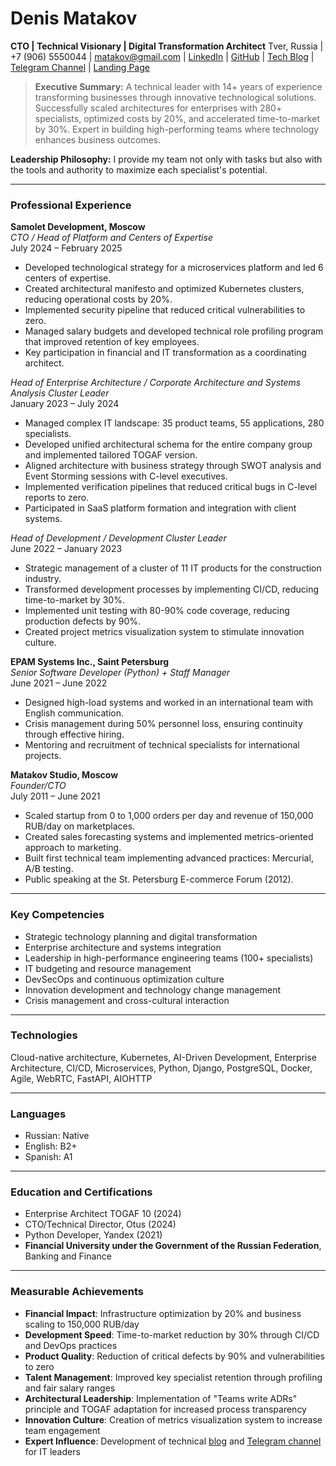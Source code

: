 # Denis Matakov  
**CTO | Technical Visionary | Digital Transformation Architect**
Tver, Russia | +7 (906) 5550044 | [matakov@gmail.com](mailto:matakov@gmail.com) | [LinkedIn](https://www.linkedin.com/in/matakov) | [GitHub](https://github.com/matacoder) | [Tech Blog](https://matakov.com) | [Telegram Channel](https://t.me/cto_leader) | [Landing Page](https://mtkv.ru)  

> **Executive Summary:** A technical leader with 14+ years of experience transforming businesses through innovative technological solutions. Successfully scaled architectures for enterprises with 280+ specialists, optimized costs by 20%, and accelerated time-to-market by 30%. Expert in building high-performing teams where technology enhances business outcomes.

**Leadership Philosophy:** I provide my team not only with tasks but also with the tools and authority to maximize each specialist's potential.

---

### Professional Experience  

**Samolet Development, Moscow**  
*CTO / Head of Platform and Centers of Expertise*  
July 2024 – February 2025  
- Developed technological strategy for a microservices platform and led 6 centers of expertise.
- Created architectural manifesto and optimized Kubernetes clusters, reducing operational costs by 20%.
- Implemented security pipeline that reduced critical vulnerabilities to zero.
- Managed salary budgets and developed technical role profiling program that improved retention of key employees.
- Key participation in financial and IT transformation as a coordinating architect.

*Head of Enterprise Architecture / Corporate Architecture and Systems Analysis Cluster Leader*  
January 2023 – July 2024  
- Managed complex IT landscape: 35 product teams, 55 applications, 280 specialists.
- Developed unified architectural schema for the entire company group and implemented tailored TOGAF version.
- Aligned architecture with business strategy through SWOT analysis and Event Storming sessions with C-level executives.
- Implemented verification pipelines that reduced critical bugs in C-level reports to zero.
- Participated in SaaS platform formation and integration with client systems.

*Head of Development / Development Cluster Leader*  
June 2022 – January 2023  
- Strategic management of a cluster of 11 IT products for the construction industry.
- Transformed development processes by implementing CI/CD, reducing time-to-market by 30%.
- Implemented unit testing with 80-90% code coverage, reducing production defects by 90%.
- Created project metrics visualization system to stimulate innovation culture.

**EPAM Systems Inc., Saint Petersburg**  
*Senior Software Developer (Python) + Staff Manager*  
June 2021 – June 2022  
- Designed high-load systems and worked in an international team with English communication.
- Crisis management during 50% personnel loss, ensuring continuity through effective hiring.
- Mentoring and recruitment of technical specialists for international projects.

**Matakov Studio, Moscow**  
*Founder/CTO*  
July 2011 – June 2021  
- Scaled startup from 0 to 1,000 orders per day and revenue of 150,000 RUB/day on marketplaces.
- Created sales forecasting systems and implemented metrics-oriented approach to marketing.
- Built first technical team implementing advanced practices: Mercurial, A/B testing.
- Public speaking at the St. Petersburg E-commerce Forum (2012).

---

### Key Competencies  
- Strategic technology planning and digital transformation
- Enterprise architecture and systems integration
- Leadership in high-performance engineering teams (100+ specialists)
- IT budgeting and resource management
- DevSecOps and continuous optimization culture
- Innovation development and technology change management
- Crisis management and cross-cultural interaction

---

### Technologies  
Cloud-native architecture, Kubernetes, AI-Driven Development, Enterprise Architecture, CI/CD, Microservices, Python, Django, PostgreSQL, Docker, Agile, WebRTC, FastAPI, AIOHTTP  

---

### Languages
- Russian: Native
- English: B2+
- Spanish: A1

---

### Education and Certifications  
- Enterprise Architect TOGAF 10 (2024)
- CTO/Technical Director, Otus (2024)
- Python Developer, Yandex (2021)
- **Financial University under the Government of the Russian Federation**, Banking and Finance

---

### Measurable Achievements  
- **Financial Impact**: Infrastructure optimization by 20% and business scaling to 150,000 RUB/day
- **Development Speed**: Time-to-market reduction by 30% through CI/CD and DevOps practices
- **Product Quality**: Reduction of critical defects by 90% and vulnerabilities to zero
- **Talent Management**: Improved key specialist retention through profiling and fair salary ranges
- **Architectural Leadership**: Implementation of "Teams write ADRs" principle and TOGAF adaptation for increased process transparency
- **Innovation Culture**: Creation of metrics visualization system to increase team engagement
- **Expert Influence**: Development of technical [blog](https://matakov.com) and [Telegram channel](https://t.me/cto_leader) for IT leaders
